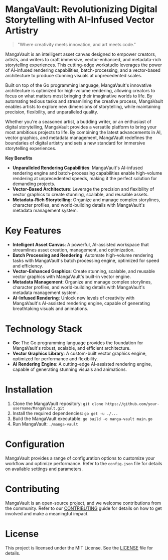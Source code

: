 <!-- MangaVault_20250803183938_8450 -->

# MangaVault: Revolutionizing Digital Storytelling with AI-Infused Vector Artistry

> "Where creativity meets innovation, and art meets code."

MangaVault is an intelligent asset canvas designed to empower creators, artists, and writers to craft immersive, vector-enhanced, and metadata-rich storytelling experiences. This cutting-edge workstudio leverages the power of AI-infused rendering capabilities, batch-processing, and a vector-based architecture to produce stunning visuals at unprecedented scales.

Built on top of the Go programming language, MangaVault's innovative architecture is optimized for high-volume rendering, allowing creators to focus on what matters most bringing their imaginative worlds to life. By automating tedious tasks and streamlining the creative process, MangaVault enables artists to explore new dimensions of storytelling, while maintaining precision, flexibility, and unparalleled quality.

Whether you're a seasoned artist, a budding writer, or an enthusiast of digital storytelling, MangaVault provides a versatile platform to bring your most ambitious projects to life. By combining the latest advancements in AI, vector graphics, and metadata management, MangaVault redefines the boundaries of digital artistry and sets a new standard for immersive storytelling experiences.

**Key Benefits**

* **Unparalleled Rendering Capabilities**: MangaVault's AI-infused rendering engine and batch-processing capabilities enable high-volume rendering at unprecedented speeds, making it the perfect solution for demanding projects.
* **Vector-Based Architecture**: Leverage the precision and flexibility of vector graphics to create stunning, scalable, and reusable assets.
* **Metadata-Rich Storytelling**: Organize and manage complex storylines, character profiles, and world-building details with MangaVault's metadata management system.

# Key Features

* **Intelligent Asset Canvas**: A powerful, AI-assisted workspace that streamlines asset creation, management, and optimization.
* **Batch Processing and Rendering**: Automate high-volume rendering tasks with MangaVault's batch processing engine, optimized for speed and efficiency.
* **Vector-Enhanced Graphics**: Create stunning, scalable, and reusable vector graphics with MangaVault's built-in vector engine.
* **Metadata Management**: Organize and manage complex storylines, character profiles, and world-building details with MangaVault's metadata management system.
* **AI-Infused Rendering**: Unlock new levels of creativity with MangaVault's AI-assisted rendering engine, capable of generating breathtaking visuals and animations.

# Technology Stack

* **Go**: The Go programming language provides the foundation for MangaVault's robust, scalable, and efficient architecture.
* **Vector Graphics Library**: A custom-built vector graphics engine, optimized for performance and flexibility.
* **AI Rendering Engine**: A cutting-edge AI-assisted rendering engine, capable of generating stunning visuals and animations.

# Installation

1. Clone the MangaVault repository: `git clone https://github.com/your-username/MangaVault.git`
2. Install the required dependencies: `go get -u ./...`
3. Build the MangaVault executable: `go build -o manga-vault main.go`
4. Run MangaVault: `./manga-vault`

# Configuration

MangaVault provides a range of configuration options to customize your workflow and optimize performance. Refer to the `config.json` file for details on available settings and parameters.

# Contributing

MangaVault is an open-source project, and we welcome contributions from the community. Refer to our [CONTRIBUTING](CONTRIBUTING.md) guide for details on how to get involved and make a meaningful impact.

# License


This project is licensed under the MIT License. See the [LICENSE](LICENSE) file for details.